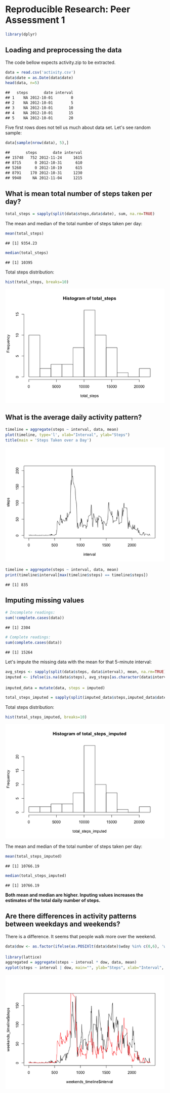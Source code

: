 # Reproducible Research: Peer Assessment 1

```r
library(dplyr)
```

## Loading and preprocessing the data
The code bellow expects activity.zip to be extracted.


```r
data = read.csv('activity.csv')
data$date = as.Date(data$date)
head(data, n=5)
```

```
##   steps       date interval
## 1    NA 2012-10-01        0
## 2    NA 2012-10-01        5
## 3    NA 2012-10-01       10
## 4    NA 2012-10-01       15
## 5    NA 2012-10-01       20
```

Five first rows does not tell us much about data set. Let's see random sample:


```r
data[sample(nrow(data), 5),]
```

```
##       steps       date interval
## 15748   752 2012-11-24     1615
## 8715      0 2012-10-31      610
## 5260      0 2012-10-19      615
## 8791    170 2012-10-31     1230
## 9940     NA 2012-11-04     1215
```

## What is mean total number of steps taken per day?


```r
total_steps = sapply(split(data$steps,data$date), sum, na.rm=TRUE)
```

The mean and median of the total number of steps taken per day:


```r
mean(total_steps)
```

```
## [1] 9354.23
```

```r
median(total_steps)
```

```
## [1] 10395
```

Total steps distribution:


```r
hist(total_steps, breaks=10)
```

![](PA1_template_files/figure-html/unnamed-chunk-6-1.png)

## What is the average daily activity pattern?


```r
timeline = aggregate(steps ~ interval, data, mean)
plot(timeline, type='l', xlab="Interval", ylab="Steps")
title(main = 'Steps Taken over a Day')
```

![](PA1_template_files/figure-html/unnamed-chunk-7-1.png)


```r
timeline = aggregate(steps ~ interval, data, mean)
print(timeline$interval[max(timeline$steps) == timeline$steps])
```

```
## [1] 835
```

## Imputing missing values


```r
# Incomplete readings:
sum(!complete.cases(data))
```

```
## [1] 2304
```

```r
# Complete readings:
sum(complete.cases(data))
```

```
## [1] 15264
```

Let's impute the missing data with the mean for that 5-minute interval: 


```r
avg_steps <- sapply(split(data$steps, data$interval), mean, na.rm=TRUE)
imputed <- ifelse(is.na(data$steps), avg_steps[as.character(data$interval)], data$steps)

imputed_data = mutate(data, steps = imputed)
```


```r
total_steps_imputed = sapply(split(imputed_data$steps,imputed_data$date), sum, na.rm=TRUE)
```

Total steps distribution:


```r
hist(total_steps_imputed, breaks=10)
```

![](PA1_template_files/figure-html/unnamed-chunk-12-1.png)

The mean and median of the total number of steps taken per day:


```r
mean(total_steps_imputed)
```

```
## [1] 10766.19
```

```r
median(total_steps_imputed)
```

```
## [1] 10766.19
```

**Both mean and median are higher. Inputing values increases the estimates of the total daily number of steps.**

## Are there differences in activity patterns between weekdays and weekends?

There is a difference. It seems that people walk more over the weekend.


```r
data$dow <- as.factor(ifelse(as.POSIXlt(data$date)$wday %in% c(0,6), 'weekend', 'weekday'))

library(lattice) 
aggregated = aggregate(steps ~ interval * dow, data, mean)
xyplot(steps ~ interval | dow, main="", ylab="Steps", xlab="Interval", data=aggregated, type="l", layout=c(1,2))
```

![](PA1_template_files/figure-html/unnamed-chunk-14-1.png)

